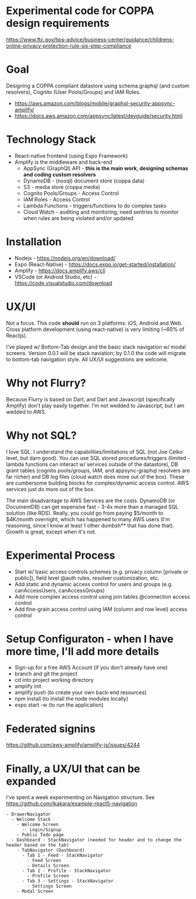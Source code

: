 # Experimental code for COPPA design requirements

<https://www.ftc.gov/tips-advice/business-center/guidance/childrens-online-privacy-protection-rule-six-step-compliance>

# Goal

Designing a COPPA compliant datastore using schema.graphql (and custom resolvers), Cognito (User Pools/Groups) and IAM Roles.

- <https://aws.amazon.com/blogs/mobile/graphql-security-appsync-amplify/>
- <https://docs.aws.amazon.com/appsync/latest/devguide/security.html>

# Technology Stack

- React-native frontend (using Expo Framework)
- Amplify is the middleware and back-end
  - AppSync (GraphQl) API - **this is the main work, designing schemas and coding custom resolvers**
  - DynamoDB - (nosql) document store (coppa data)
  - S3 - media store (coppa media)
  - Cognito Pools/Groups - Access Control
  - IAM Roles - Access Control
  - Lambda Functions - triggers/functions to do complex tasks
  - Cloud Watch - auditing and monitoring; need sentries to monitor when rules are being violated and/or updated

# Installation

- Nodejs - <https://nodejs.org/en/download/>
- Expo (React-Native) - <https://docs.expo.io/get-started/installation/>
- Amplify - <https://docs.amplify.aws/cli>
- VSCode (or Android Studio, etc) - <https://code.visualstudio.com/download>

# UX/UI

Not a focus. This code **should** run on 3 platforms: iOS, Android and Web. Cross platform development (using react-native) is very limiting (~60% of Reactjs).

I've played w/ Bottom-Tab design and the basic stack navigation w/ modal screens. Version 0.0.1 will be stack naviation; by 0.1.0 the code will migrate to bottom-tab navigation style. All UX/UI suggestions are welcome.

# Why not Flurry?

Because Flurry is based on Dart, and Dart and Javascript (specifically Amplify) don't play easily together. I'm not wedded to Javascript, but I am wedded to AWS.

# Why not SQL?

I love SQL. I understand the capabilities/limitations of SQL (not Joe Celko level, but darn good). You can use SQL stored procedures/triggers (limited - lambda functions can interact w/ services outside of the datastore), DB grant tables (cognito pools/groups, IAM, and appsync-graphql resolvers are far richer) and DB log files (cloud watch does more out of the box). These are cumbersome building blocks for complex/dynamic access control. AWS services just do more out of the box.

The main disadvantage to AWS Services are the costs. DynamoDB (or DocumentDB) can get expensive fast - 3-4x more than a managed SQL solution (like RDS). Really, you could go from paying $5/month to $4K/month overnight, which has happened to many AWS users (I'm reasoning, since I know at least 1 other dumbsh\*\* that has done that). Growth is great, except when it's not.

# Experimental Process

- Start w/ basic access controls schemes (e.g. privacy column [private or public]), field level @auth rules, resolver customization, etc.
- Add static and dynamic access control for users and groups (e.g. canAccessUsers, canAccessGroups)
- Add more complex access control using join tables @connection access control
- Add fine-grain access control using IAM (column and row level) access control

# Setup Configuraton - when I have more time, I'll add more details

- Sign-up for a free AWS Account (if you don't already have one)
- branch and git the project
- cd into project working directory
- amplify init
- amplify push (to create your own back-end resources)
- npm install (to install the node modules locally)
- expo start -w (to run the application)

# Federated signins

<https://github.com/aws-amplify/amplify-js/issues/4244>

# Finally, a UX/UI that can be expanded

I've spent a week experimenting on Navigation structure. See <https://github.com/ikakara/example-react5-navigation>

```
- DrawerNavigator
  - Welcome Stack
    - Welcome Screen
      -- Login/Signup
    - Public Todo page
  - Dashboard - StackNavigator (needed for header and to change the header based on the tab)
    - TabNavigator (Dashboard)
      - Tab 1 - Feed - StackNavigator
        - Feed Screen
        - Details Screen
      - Tab 2 - Profile - StackNavigator
        - Profile Screen
      - Tab 3 - Settings - StackNavigator
        - Settings Screen
    - Modal Screen


```

